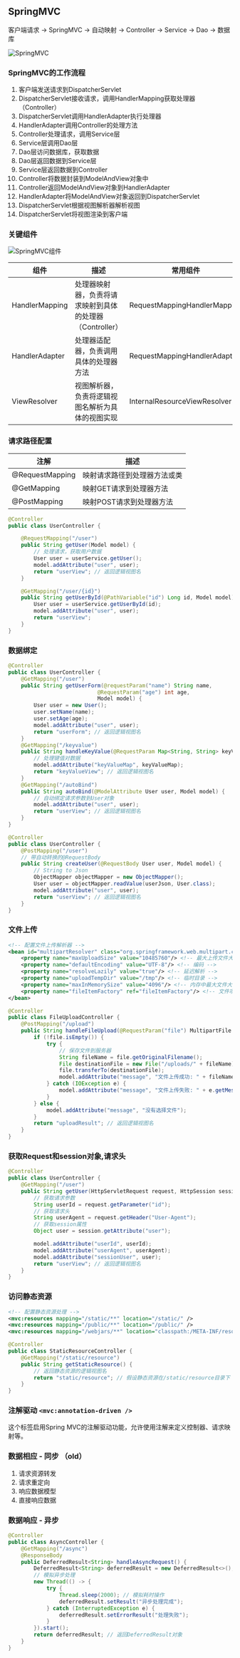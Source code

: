 ## SpringMVC

客户端请求 -> SpringMVC -> 自动映射 -> Controller -> Service -> Dao -> 数据库


![SpringMVC](./Images/SpringMVC.png)


### SpringMVC的工作流程
1. 客户端发送请求到DispatcherServlet
2. DispatcherServlet接收请求，调用HandlerMapping获取处理器（Controller）
3. DispatcherServlet调用HandlerAdapter执行处理器
4. HandlerAdapter调用Controller的处理方法
5. Controller处理请求，调用Service层
6. Service层调用Dao层
7. Dao层访问数据库，获取数据
8. Dao层返回数据到Service层
9. Service层返回数据到Controller
10. Controller将数据封装到ModelAndView对象中
11. Controller返回ModelAndView对象到HandlerAdapter
12. HandlerAdapter将ModelAndView对象返回到DispatcherServlet
13. DispatcherServlet根据视图解析器解析视图
14. DispatcherServlet将视图渲染到客户端

### 关键组件
![SpringMVC组件](./Images/Key%20Component%20of%20MVC.png)

| 组件 | 描述 | 常用组件 |
| ---- | ---- | ----- |
| HandlerMapping | 处理器映射器，负责将请求映射到具体的处理器（Controller） | RequestMappingHandlerMapping |
| HandlerAdapter | 处理器适配器，负责调用具体的处理器方法 | RequestMappingHandlerAdapter |
| ViewResolver | 视图解析器，负责将逻辑视图名解析为具体的视图实现 | InternalResourceViewResolver |


### 请求路径配置
| 注解 | 描述 |
| ---- | ---- |
| @RequestMapping | 映射请求路径到处理器方法或类 |
| @GetMapping | 映射GET请求到处理器方法 |
| @PostMapping | 映射POST请求到处理器方法 |

```Java
@Controller
public class UserController {

    @RequestMapping("/user")
    public String getUser(Model model) {
        // 处理请求，获取用户数据
        User user = userService.getUser();
        model.addAttribute("user", user);
        return "userView"; // 返回逻辑视图名
    }

    @GetMapping("/user/{id}")
    public String getUserById(@PathVariable("id") Long id, Model model) {
        User user = userService.getUserById(id);
        model.addAttribute("user", user);
        return "userView";
    }
}
```

### 数据绑定
```Java
@Controller
public class UserController {
    @GetMapping("/user")
    public String getUserForm(@requestParam("name") String name,
                            @RequestParam("age") int age,
                            Model model) {
        User user = new User();
        user.setName(name);
        user.setAge(age);
        model.addAttribute("user", user);
        return "userForm"; // 返回逻辑视图名
    }
    @GetMapping("/keyvalue")
    public String handleKeyValue(@RequestParam Map<String, String> keyValueMap, Model model) {
        // 处理键值对数据
        model.addAttribute("keyValueMap", keyValueMap);
        return "keyValueView"; // 返回逻辑视图名
    }
    @GetMapping("/autoBind")
    public String autoBind(@ModelAttribute User user, Model model) {
        // 自动绑定请求参数到User对象
        model.addAttribute("user", user);
        return "userView"; // 返回逻辑视图名
    }
}
```

```Java
@Controller
public class UserController {
    @PostMapping("/user")
    // 带自动转换的@RequestBody
    public String createUser(@RequestBody User user, Model model) {
        // String to Json
        ObjectMapper objectMapper = new ObjectMapper();
        User user = objectMapper.readValue(userJson, User.class);
        model.addAttribute("user", user);
        return "userView"; // 返回逻辑视图名
    }
}
```

### 文件上传
```XML
<!-- 配置文件上传解析器 -->
<bean id="multipartResolver" class="org.springframework.web.multipart.commons.CommonsMultipartResolver">
    <property name="maxUploadSize" value="10485760"/> <!-- 最大上传文件大小 -->
    <property name="defaultEncoding" value="UTF-8"/> <!-- 编码 -->
    <property name="resolveLazily" value="true"/> <!-- 延迟解析 -->
    <property name="uploadTempDir" value="/tmp"/> <!-- 临时目录 -->
    <property name="maxInMemorySize" value="4096"/> <!-- 内存中最大文件大小 -->
    <property name="fileItemFactory" ref="fileItemFactory"/> <!-- 文件项工厂 -->
</bean>
```
```Java
@Controller
public class FileUploadController {
    @PostMapping("/upload")
    public String handleFileUpload(@RequestParam("file") MultipartFile file, Model model) {
        if (!file.isEmpty()) {
            try {
                // 保存文件到服务器
                String fileName = file.getOriginalFilename();
                File destinationFile = new File("/uploads/" + fileName);
                file.transferTo(destinationFile);
                model.addAttribute("message", "文件上传成功: " + fileName);
            } catch (IOException e) {
                model.addAttribute("message", "文件上传失败: " + e.getMessage());
            }
        } else {
            model.addAttribute("message", "没有选择文件");
        }
        return "uploadResult"; // 返回逻辑视图名
    }
}
```

### 获取Request和session对象,请求头
```Java
@Controller
public class UserController {
    @GetMapping("/user")
    public String getUser(HttpServletRequest request, HttpSession session, Model model) {
        // 获取请求参数
        String userId = request.getParameter("id");
        // 获取请求头
        String userAgent = request.getHeader("User-Agent");
        // 获取session属性
        Object user = session.getAttribute("user");

        model.addAttribute("userId", userId);
        model.addAttribute("userAgent", userAgent);
        model.addAttribute("sessionUser", user);
        return "userView"; // 返回逻辑视图名
    }
}
```

### 访问静态资源
```XML
<!-- 配置静态资源处理 -->
<mvc:resources mapping="/static/**" location="/static/" />
<mvc:resources mapping="/public/**" location="/public/" />
<mvc:resources mapping="/webjars/**" location="classpath:/META-INF/resources/webjars/" />
```
```Java
@Controller
public class StaticResourceController {
    @GetMapping("/static/resource")
    public String getStaticResource() {
        // 返回静态资源的逻辑视图名
        return "static/resource"; // 假设静态资源在/static/resource目录下
    }
}
```

### 注解驱动 `<mvc:annotation-driven />`
这个标签启用Spring MVC的注解驱动功能，允许使用注解来定义控制器、请求映射等。


### 数据相应 - 同步 （old）
1. 请求资源转发
2. 请求重定向
3. 响应数据模型
4. 直接响应数据

### 数据响应 - 异步
```Java
@Controller
public class AsyncController {
    @GetMapping("/async")
    @ResponseBody
    public DeferredResult<String> handleAsyncRequest() {
        DeferredResult<String> deferredResult = new DeferredResult<>();
        // 模拟异步处理
        new Thread(() -> {
            try {
                Thread.sleep(2000); // 模拟耗时操作
                deferredResult.setResult("异步处理完成");
            } catch (InterruptedException e) {
                deferredResult.setErrorResult("处理失败");
            }
        }).start();
        return deferredResult; // 返回DeferredResult对象
    }
}
```